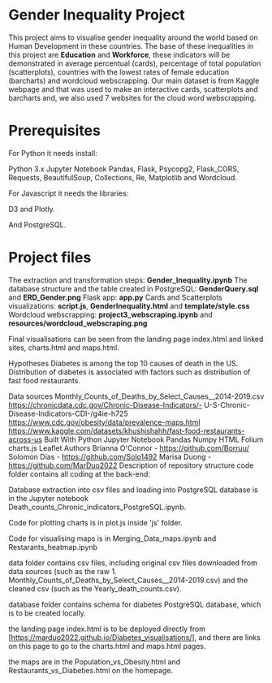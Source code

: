 # Gender Inequality Project
This project aims to visualise gender inequality around the world based on Human Development in these countries. The base of these inequalities in this project are **Education** and **Workforce**, these indicators will be demonstrated in average percentual (cards), percentage of total population (scatterplots), countries with the lowest rates of female education (barcharts) and wordcloud webscrapping. Our main dataset is from Kaggle webpage and that was used to make an interactive cards, scatterplots and barcharts and, we also used 7 websites for the cloud word webscrapping.

# Prerequisites
For Python it needs install:

Python 3.x
Jupyter Notebook
Pandas, Flask, Psycopg2, Flask_CORS, Requests, BeautifulSoup, Collections, Re, Matplotlib and Wordcloud.

For Javascript it needs the libraries:

D3 and Plotly.

And
PostgreSQL.

# Project files
The extraction and transformation steps: **Gender_Inequality.ipynb**
The database structure and the table created in PostgreSQL: **GenderQuery.sql** and **ERD_Gender.png**
Flask app: **app.py**
Cards and Scatterplots visualizations: **script.js**, **GenderInequality.html** and **template/style.css**
Wordcloud webscrapping: **project3_webscraping.ipynb** and **resources/wordcloud_webscraping.png**

Final visualisations can be seen from the landing page index.html and linked sites, charts.html and maps.html.

Hypotheses
Diabetes is among the top 10 causes of death in the US. Distribution of diabetes is associated with factors such as distribution of fast food restaurants.

Data sources
Monthly_Counts_of_Deaths_by_Select_Causes__2014-2019.csv
https://chronicdata.cdc.gov/Chronic-Disease-Indicators/- U-S-Chronic-Disease-Indicators-CDI-/g4ie-h725
https://www.cdc.gov/obesity/data/prevalence-maps.html
https://www.kaggle.com/datasets/khushishahh/fast-food-restaurants-across-us
Built With
Python
Jupyter Notebook
Pandas
Numpy
HTML
Folium
charts.js
Leaflet
Authors
Brianna O'Connor - https://github.com/Borruu/
Solomon Dias - https://github.com/Solo1492
Marisa Duong - https://github.com/MarDuo2022
Description of repository structure
code folder contains all coding at the back-end:

Database extraction into csv files and loading into PostgreSQL database is in the Jupyter notebook Death_counts_Chronic_indicators_PostgreSQL.ipynb.

Code for plotting charts is in plot.js inside 'js' folder.

Code for visualising maps is in Merging_Data_maps.ipynb and Restarants_heatmap.ipynb

data folder contains csv files, including original csv files downloaded from data sources (such as the raw 1. Monthly_Counts_of_Deaths_by_Select_Causes__2014-2019.csv) and the cleaned csv (such as the Yearly_death_counts.csv).

database folder contains schema for diabetes PostgreSQL database, which is to be created locally.

the landing page index.html is to be deployed directly from [https://marduo2022.github.io/Diabetes_visualisations/], and there are links on this page to go to the charts.html and maps.html pages.

the maps are in the Population_vs_Obesity.html and Restaurants_vs_Diabeties.html on the homepage.
